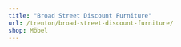 ```yaml
---
title: "Broad Street Discount Furniture"
url: /trenton/broad-street-discount-furniture/
shop: Möbel
---
```

